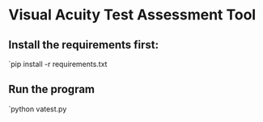# Visual Acuity Test Assessment Tool

## Install the requirements first:
`pip install -r requirements.txt

## Run the program
`python vatest.py